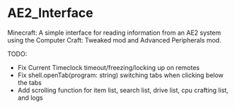 # AE2_Interface
Minecraft: A simple interface for reading information from an AE2 system using the Computer Craft: Tweaked mod and Advanced Peripherals mod.

TODO:
- Fix Current Timeclock timeout/freezing/locking up on remotes
- Fix shell.openTab(program: string) switching tabs when clicking below the tabs
- Add scrolling function for item list, search list, drive list, cpu crafting list, and logs
